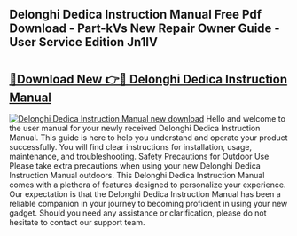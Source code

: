 ## Delonghi Dedica Instruction Manual Free Pdf Download - Part-kVs New Repair Owner Guide - User Service Edition Jn1IV

# <h2><a href="http://cf16613.oget.top/?id=Delonghi+Dedica+Instruction+Manual">🔗Download New 👉🔴 Delonghi Dedica Instruction Manual</a></h2>

[![Delonghi Dedica Instruction Manual new download](https://i.imgur.com/5g1atiW.png)](http://cf16613.oget.top/?id=Delonghi+Dedica+Instruction+Manual)
Hello and welcome to the user manual for your newly received Delonghi Dedica Instruction Manual. This guide is here to help you understand and operate your product successfully. You will find clear instructions for installation, usage, maintenance, and troubleshooting. Safety Precautions for Outdoor Use Please take extra precautions when using your new Delonghi Dedica Instruction Manual outdoors. This Delonghi Dedica Instruction Manual comes with a plethora of features designed to personalize your experience. Our expectation is that the Delonghi Dedica Instruction Manual has been a reliable companion in your journey to becoming proficient in using your new gadget. Should you need any assistance or clarification, please do not hesitate to contact our support team.
